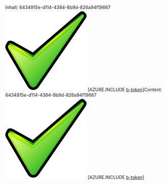 <span data-ttu-id="63c3c-101">Inhalt: 6434915e-d114-4384-8b9d-826a94f19667![Bild](064eec6a-15ed-44f8-8318-53c18fff680e.png)
[AZURE.INCLUDE [b-token](cf18112d-a70f-49e3-b40c-72f5930efc7c.md)]</span><span class="sxs-lookup"><span data-stu-id="63c3c-101">Content: 6434915e-d114-4384-8b9d-826a94f19667![image](064eec6a-15ed-44f8-8318-53c18fff680e.png)
[AZURE.INCLUDE [b-token](cf18112d-a70f-49e3-b40c-72f5930efc7c.md)]</span></span>
